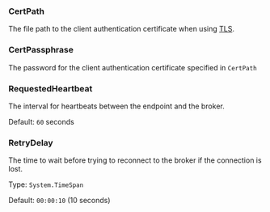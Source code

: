 ### CertPath

The file path to the client authentication certificate when using [TLS](#transport-layer-security-support).


### CertPassphrase

The password for the client authentication certificate specified in `CertPath`


### RequestedHeartbeat

The interval for heartbeats between the endpoint and the broker.

Default: `60` seconds


### RetryDelay

The time to wait before trying to reconnect to the broker if the connection is lost.

Type: `System.TimeSpan`

Default: `00:00:10` (10 seconds)